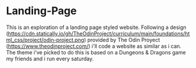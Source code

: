 # Landing-Page

This is an exploration of a landing page styled website. Following a design (https://cdn.statically.io/gh/TheOdinProject/curriculum/main/foundations/html_css/project/odin-project.png) provided by The Odin Proyect (https://www.theodinproject.com/) i'll code a website as similar as i can. The theme i've picked to do this is based on a Dungeons & Dragons game my friends and i run every saturday.
